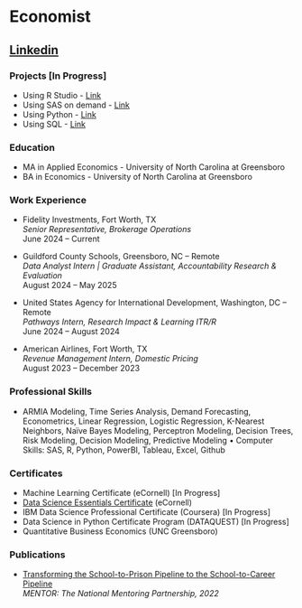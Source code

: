 # Economist
## [Linkedin](https://www.linkedin.com/in/khalilsakho) 

### Projects [In Progress]
- Using R Studio - [Link](https://khalilsakho.github.io/ePortfolio/rstudioprojects)
- Using SAS on demand - [Link](https://khalilsakho.github.io/ePortfolio/sasprojects)
- Using Python - [Link](https://khalilsakho.github.io/ePortfolio/pythonprojects)
- Using SQL - [Link](https://khalilsakho.github.io/ePortfolio/sqlprojects)

### Education
- MA in Applied Economics - University of North Carolina at Greensboro
- BA in Economics - University of North Carolina at Greensboro

### Work Experience

- Fidelity Investments, Fort Worth, TX\
*Senior Representative, Brokerage Operations*\
June 2024 – Current

- Guildford County Schools, Greensboro, NC – Remote\
*Data Analyst Intern | Graduate Assistant, Accountability Research & Evaluation*\
August 2024 – May 2025

- United States Agency for International Development, Washington, DC – Remote\
*Pathways Intern, Research Impact & Learning ITR/R*\
June 2024 – August 2024

- American Airlines, Fort Worth, TX\
*Revenue Management Intern, Domestic Pricing*\
August 2023 – December 2023

### Professional Skills
- ARMIA Modeling, Time Series Analysis, Demand Forecasting, Econometrics, Linear Regression, Logistic Regression, K-Nearest Neighbors, Naïve Bayes Modeling, Perceptron Modeling, Decision Trees, Risk Modeling, Decision Modeling, Predictive Modeling
•	Computer Skills: SAS, R, Python, PowerBI, Tableau, Excel, Github

  
### Certificates
- Machine Learning Certificate (eCornell) [In Progress]
- [Data Science Essentials Certificate](https://mycredentials.ecornell.cornell.edu/credential/XlRfwHbSAl) (eCornell)
- IBM Data Science Professional Certificate (Coursera) [In Progress]
- Data Science in Python Certificate Program (DATAQUEST) [In Progress]
- Quantitative Business Economics (UNC Greensboro)

### Publications
- [Transforming the School-to-Prison Pipeline to the School-to-Career Pipeline](https://www.mentoring.org/wp-content/uploads/2020/07/Khalil-Sakho-Final-Policy-Memo.pdf)\
  *MENTOR: The National Mentoring Partnership, 2022*
